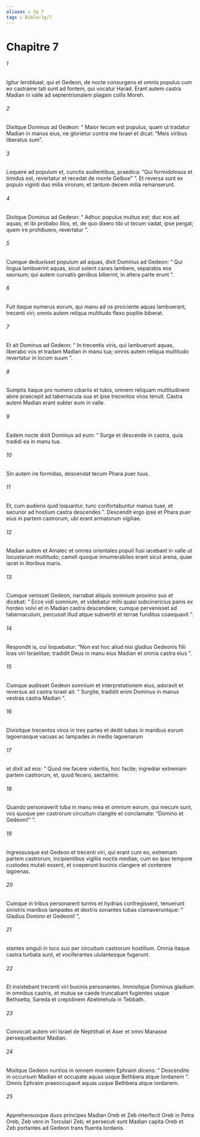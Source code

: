 ```yaml
---
aliases : Jg 7
tags : Bible/Jg/7
---
```


# Chapitre 7

###### 1
Igitur Ierobbaal, qui et Gedeon, de nocte consurgens et omnis populus cum eo castrame tati sunt ad fontem, qui vocatur Harad. Erant autem castra Madian in valle ad septentrionalem plagam collis Moreh.
###### 2
Dixitque Dominus ad Gedeon: “ Maior tecum est populus, quam ut tradatur Madian in manus eius, ne glorietur contra me Israel et dicat: “Meis viribus liberatus sum”. 
###### 3
Loquere ad populum et, cunctis audientibus, praedica: “Qui formidolosus et timidus est, revertatur et recedat de monte Gelboe” ”. Et reversa sunt ex populo viginti duo milia virorum; et tantum decem milia remanserunt.
###### 4
Dixitque Dominus ad Gedeon: “ Adhuc populus multus est; duc eos ad aquas, et ibi probabo illos, et, de quo dixero tibi ut tecum vadat, ipse pergat; quem ire prohibuero, revertatur ”. 
###### 5
Cumque deduxisset populum ad aquas, dixit Dominus ad Gedeon: “ Qui lingua lambuerint aquas, sicut solent canes lambere, separabis eos seorsum; qui autem curvatis genibus biberint, in altera parte erunt ”. 
###### 6
Fuit itaque numerus eorum, qui manu ad os proiciente aquas lambuerant, trecenti viri; omnis autem reliqua multitudo flexo poplite biberat. 
###### 7
Et ait Dominus ad Gedeon: “ In trecentis viris, qui lambuerunt aquas, liberabo vos et tradam Madian in manu tua; omnis autem reliqua multitudo revertatur in locum suum ”. 
###### 8
Sumptis itaque pro numero cibariis et tubis, omnem reliquam multitudinem abire praecepit ad tabernacula sua et ipse trecentos viros tenuit. Castra autem Madian erant subter eum in valle.
###### 9
Eadem nocte dixit Dominus ad eum: “ Surge et descende in castra, quia tradidi ea in manu tua. 
###### 10
Sin autem ire formidas, descendat tecum Phara puer tuus. 
###### 11
Et, cum audieris quid loquantur, tunc confortabuntur manus tuae, et securior ad hostium castra descendes ”. Descendit ergo ipse et Phara puer eius in partem castrorum, ubi erant armatorum vigiliae. 
###### 12
Madian autem et Amalec et omnes orientales populi fusi iacebant in valle ut locustarum multitudo; cameli quoque innumerabiles erant sicut arena, quae iacet in litoribus maris.
###### 13
Cumque venisset Gedeon, narrabat aliquis somnium proximo suo et dicebat: “ Ecce vidi somnium, et videbatur mihi quasi subcinericius panis ex hordeo volvi et in Madian castra descendere; cumque pervenisset ad tabernaculum, percussit illud atque subvertit et terrae funditus coaequavit ”. 
###### 14
Respondit is, cui loquebatur: “Non est hoc aliud nisi gladius Gedeonis filii Ioas viri Israelitae; tradidit Deus in manu eius Madian et omnia castra eius ”.
###### 15
Cumque audisset Gedeon somnium et interpretationem eius, adoravit et reversus ad castra Israel ait: “ Surgite, tradidit enim Dominus in manus vestras castra Madian ”. 
###### 16
Divisitque trecentos viros in tres partes et dedit tubas in manibus eorum lagoenasque vacuas ac lampades in medio lagoenarum 
###### 17
et dixit ad eos: “ Quod me facere videritis, hoc facite; ingrediar extremam partem castrorum, et, quod fecero, sectamini. 
###### 18
Quando personaverit tuba in manu mea et omnium eorum, qui mecum sunt, vos quoque per castrorum circuitum clangite et conclamate: “Domino et Gedeoni!” ”.
###### 19
Ingressusque est Gedeon et trecenti viri, qui erant cum eo, extremam partem castrorum, incipientibus vigiliis noctis mediae, cum eo ipso tempore custodes mutati essent, et coeperunt bucinis clangere et conterere lagoenas. 
###### 20
Cumque in tribus personarent turmis et hydrias confregissent, tenuerunt sinistris manibus lampades et dextris sonantes tubas clamaveruntque: “ Gladius Domino et Gedeoni! ”, 
###### 21
stantes singuli in loco suo per circuitum castrorum hostilium. Omnia itaque castra turbata sunt, et vociferantes ululantesque fugerunt. 
###### 22
Et insistebant trecenti viri bucinis personantes. Immisitque Dominus gladium in omnibus castris, et mutua se caede truncabant fugientes usque Bethsetta, Sareda et crepidinem Abelmehula in Tebbath.
###### 23
Convocati autem viri Israel de Nephthali et Aser et omni Manasse persequebantur Madian. 
###### 24
Misitque Gedeon nuntios in omnem montem Ephraim dicens: “ Descendite in occursum Madian et occupate aquas usque Bethbera atque Iordanem ”. Omnis Ephraim praeoccupavit aquas usque Bethbera atque Iordanem. 
###### 25
Apprehensosque duos principes Madian Oreb et Zeb interfecit Oreb in Petra Oreb, Zeb vero in Torculari Zeb; et persecuti sunt Madian capita Oreb et Zeb portantes ad Gedeon trans fluenta Iordanis.
